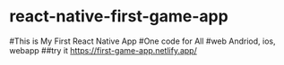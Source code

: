 # react-native-first-game-app

#This is My First React Native App
#One code for All
#web Andriod, ios, webapp
##try it
https://first-game-app.netlify.app/





